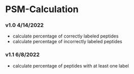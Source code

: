 # PSM-Calculation

### v1.0 4/14/2022
- calculate percentage of correctly labeled peptides
- calculate percentage of incorrectly labeled peptides

### v1.1 6/8/2022
- calculate percentage of peptides with at least one label